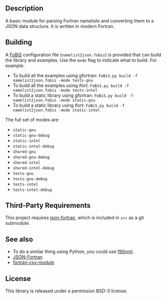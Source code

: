## Description

A basic module for parsing Fortran namelists and converting them to a JSON data structure. It is written in modern Fortran.

## Building

A [FoBiS](https://github.com/szaghi/FoBiS) configuration file (`namelist2json.fobis`) is provided that can build the library and examples. Use the `mode` flag to indicate what to build. For example:

* To build all the examples using gfortran: `FoBiS.py build -f namelist2json.fobis -mode tests-gnu`
* To build all the examples using ifort: `FoBiS.py build -f namelist2json.fobis -mode tests-intel`
* To build a static library using gfortran: `FoBiS.py build -f namelist2json.fobis -mode static-gnu`
* To build a static library using ifort: `FoBiS.py build -f namelist2json.fobis -mode static-intel`

The full set of modes are:

* `static-gnu`
* `static-gnu-debug`
* `static-intel`
* `static-intel-debug`
* `shared-gnu`
* `shared-gnu-debug`
* `shared-intel`
* `shared-intel-debug`
* `tests-gnu`
* `tests-gnu-debug`
* `tests-intel`
* `tests-intel-debug`

## Third-Party Requirements

This project requires [json-fortran](https://github.com/jacobwilliams/json-fortran), which is included in `src` as a git submodule.

## See also

 * To do a similar thing using Python, you could use [f90nml](https://github.com/marshallward/f90nml).
 * [JSON-Fortran](https://github.com/jacobwilliams/json-fortran)
 * [fortran-csv-module](https://github.com/jacobwilliams/fortran-csv-module)

## License

This library is released under a permission BSD-3 license.
